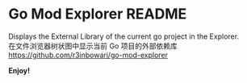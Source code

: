 # Go Mod Explorer README

Displays the External Library of the current go project in the Explorer.  
在文件浏览器树状图中显示当前 Go 项目的外部依赖库  
https://github.com/r3inbowari/go-mod-explorer

**Enjoy!**
